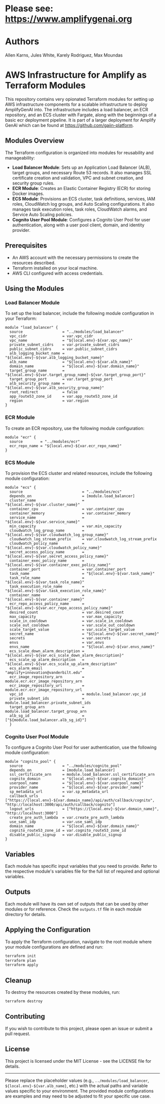 # Please see: https://www.amplifygenai.org

# Authors

Allen Karns, Jules White, Karely Rodriguez, Max Moundas

# AWS Infrastructure for Amplify as Terraform Modules

This repository contains very opionated Terraform modules for setting up AWS infrastructure components for a scalable infrastructure to deploy AmplifyGenAI into. The infrastructure includes a load balancer, an ECR repository, and an ECS cluster with Fargate, along with the beginnings of a basic ecr deployment pipeline. It is part of a larger deployment for Amplify GenAI which can be found at https://github.com/gaiin-platform.

## Modules Overview

The Terraform configuration is organized into modules for reusability and manageability:

- **Load Balancer Module**: Sets up an Application Load Balancer (ALB), target groups, and necessary Route 53 records. It also manages SSL certificate creation and validation, VPC and subnet creation, and security group rules.
- **ECR Module**: Creates an Elastic Container Registry (ECR) for storing Docker images.
- **ECS Module**: Provisions an ECS cluster, task definitions, services, IAM roles, CloudWatch log groups, and Auto Scaling configurations. It also manages task execution roles, task roles, CloudWatch alarms, and Service Auto Scaling policies.
- **Cognito User Pool Module**: Configures a Cognito User Pool for user authentication, along with a user pool client, domain, and identity provider.

## Prerequisites

- An AWS account with the necessary permissions to create the resources described.
- Terraform installed on your local machine.
- AWS CLI configured with access credentials.

## Using the Modules

### Load Balancer Module

To set up the load balancer, include the following module configuration in your Terraform:

```hcl
module "load_balancer" {
  source                  = "../modules/load_balancer"
  vpc_cidr                = var.vpc_cidr
  vpc_name                = "${local.env}-${var.vpc_name}"
  private_subnet_cidrs    = var.private_subnet_cidrs
  public_subnet_cidrs     = var.public_subnet_cidrs
  alb_logging_bucket_name = "${local.env}-${var.alb_logging_bucket_name}"
  alb_name                = "${local.env}-${var.alb_name}"
  domain_name             = "${local.env}-${var.domain_name}"
  target_group_name       = "${local.env}-${var.target_group_name}-${var.target_group_port}"
  target_group_port       = var.target_group_port
  alb_security_group_name = "${local.env}-${var.alb_security_group_name}"
  root_redirect           = false
  app_route53_zone_id     = var.app_route53_zone_id
  region                  = var.region
}
```

### ECR Module
To create an ECR repository, use the following module configuration:

```hcl
module "ecr" {
  source        = "../modules/ecr"
  ecr_repo_name = "${local.env}-${var.ecr_repo_name}"
}
```

### ECS Module
To provision the ECS cluster and related resources, include the following module configuration:

```hcl
module "ecs" {
  source                           = "../modules/ecs"
  depends_on                       = [module.load_balancer]
  cluster_name                     = "${local.env}-${var.cluster_name}"
  container_cpu                    = var.container_cpu
  container_memory                 = var.container_memory
  service_name                     = "${local.env}-${var.service_name}"
  min_capacity                     = var.min_capacity
  cloudwatch_log_group_name        = "${local.env}-${var.cloudwatch_log_group_name}"
  cloudwatch_log_stream_prefix     = var.cloudwatch_log_stream_prefix
  cloudwatch_policy_name           = "${local.env}-${var.cloudwatch_policy_name}"
  secret_access_policy_name        = "${local.env}-${var.secret_access_policy_name}"
  container_exec_policy_name       = "${local.env}-${var.container_exec_policy_name}"
  container_port                   = var.container_port
  task_name                        = "${local.env}-${var.task_name}"
  task_role_name                   = "${local.env}-${var.task_role_name}"
  task_execution_role_name         = "${local.env}-${var.task_execution_role_name}"
  container_name                   = "${local.env}-${var.container_name}"
  ecr_repo_access_policy_name      = "${local.env}-${var.ecr_repo_access_policy_name}"
  desired_count                    = var.desired_count
  max_capacity                     = var.max_capacity
  scale_in_cooldown                = var.scale_in_cooldown
  scale_out_cooldown               = var.scale_out_cooldown
  scale_target_value               = var.scale_target_value
  secret_name                      = "${local.env}-${var.secret_name}"
  secrets                          = var.secrets
  envs                             = var.envs
  envs_name                        = "${local.env}-${var.envs_name}"
  ecs_scale_down_alarm_description = "${local.env}-${var.ecs_scale_down_alarm_description}"
  ecs_scale_up_alarm_description   = "${local.env}-${var.ecs_scale_up_alarm_description"
  ecs_alarm_email                  = "amplify+innovation@vanderbilt.edu"
  ecr_image_repository_arn         = module.ecr.ecr_image_repository_arn
  ecr_image_repository_url         = module.ecr.ecr_image_repository_url
  vpc_id                           = module.load_balancer.vpc_id
  private_subnet_ids               = module.load_balancer.private_subnet_ids
  target_group_arn                 = module.load_balancer.target_group_arn
  alb_sg_id                        = ["${module.load_balancer.alb_sg_id}"]
  }
```

### Cognito User Pool Module

To configure a Cognito User Pool for user authentication, use the following module configuration:

```hcl
module "cognito_pool" {
  source                  = "../modules/cognito_pool"
  depends_on              = [module.load_balancer]
  ssl_certificate_arn     = module.load_balancer.ssl_certificate_arn
  cognito_domain          = "${local.env}-${var.cognito_domain}"
  userpool_name           = "${local.env}-${var.userpool_name}"
  provider_name           = "${local.env}-${var.provider_name}"
  sp_metadata_url         = var.sp_metadata_url
  callback_urls           = ["https://{local.env}-${var.domain_name}/api/auth/callback/cognito", "http://localhost:3000/api/auth/callback/cognito"]
  logout_urls             = ["https://{local.env}-${var.domain_name}", "http://localhost:3000"]
  create_pre_auth_lambda  = var.create_pre_auth_lambda
  use_saml_idp            = var.use_saml_idp
  domain_name             = "${local.env}-${var.domain_name}"
  cognito_route53_zone_id = var.cognito_route53_zone_id
  disable_public_signup   = var.disable_public_signup
}
```

## Variables

Each module has specific input variables that you need to provide. Refer to the respective module's variables file for the full list of required and optional variables.

## Outputs

Each module will have its own set of outputs that can be used by other modules or for reference. Check the `outputs.tf` file in each module directory for details.

## Applying the Configuration

To apply the Terraform configuration, navigate to the root module where your module configurations are defined and run:

```sh
terraform init
terraform plan
terraform apply
```

## Cleanup

To destroy the resources created by these modules, run:

```sh
terraform destroy
```

## Contributing

If you wish to contribute to this project, please open an issue or submit a pull request.

## License

This project is licensed under the MIT License - see the LICENSE file for details.

---

Please replace the placeholder values (e.g., `../modules/load_balancer`, `${local.env}-${var.alb_name}`, etc.) with the actual paths and variable values specific to your environment. The provided module configurations are examples and may need to be adjusted to fit your specific use case.
